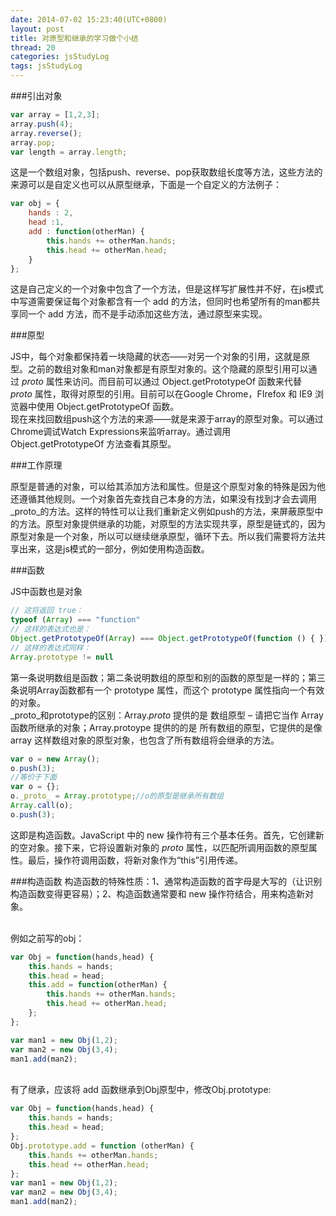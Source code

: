 ```yaml
---
date: 2014-07-02 15:23:40(UTC+0800)
layout: post
title: 对原型和继承的学习做个小结
thread: 20
categories: jsStudyLog
tags: jsStudyLog
---
```


###引出对象

```javascript
var array = [1,2,3];
array.push(4);
array.reverse();
array.pop;
var length = array.length;
```

这是一个数组对象，包括push、reverse、pop获取数组长度等方法，这些方法的来源可以是自定义也可以从原型继承，下面是一个自定义的方法例子：

```javascript
var obj = {
	hands : 2,
	head :1,
	add : function(otherMan) {
		this.hands += otherMan.hands;
		this.head += otherMan.head;
	}
};
```

这是自己定义的一个对象中包含了一个方法，但是这样写扩展性并不好，在js模式中写道需要保证每个对象都含有一个 add 的方法，但同时也希望所有的man都共享同一个 add 方法，而不是手动添加这些方法，通过原型来实现。

###原型

JS中，每个对象都保持着一块隐藏的状态——对另一个对象的引用，这就是原型。之前的数组对象和man对象都是有原型对象的。这个隐藏的原型引用可以通过 _proto_ 属性来访问。而目前可以通过 Object.getPrototypeOf 函数来代替 _proto_ 属性，取得对原型的引用。目前可以在Google Chrome，FIrefox 和 IE9 浏览器中使用 Object.getPrototypeOf 函数。
<br/>现在来找回数组push这个方法的来源——就是来源于array的原型对象。可以通过Chrome调试Watch Expressions来监听array。通过调用 Object.getPrototypeOf 方法查看其原型。

###工作原理

原型是普通的对象，可以给其添加方法和属性。但是这个原型对象的特殊是因为他还遵循其他规则。一个对象首先查找自己本身的方法，如果没有找到才会去调用_proto_的方法。这样的特性可以让我们重新定义例如push的方法，来屏蔽原型中的方法。原型对象提供继承的功能，对原型的方法实现共享，原型是链式的，因为原型对象是一个对象，所以可以继续继承原型，循环下去。所以我们需要将方法共享出来，这是js模式的一部分，例如使用构造函数。

###函数

JS中函数也是对象

```javascript
// 这将返回 true：
typeof (Array) === "function"
// 这样的表达式也是：
Object.getPrototypeOf(Array) === Object.getPrototypeOf(function () { })
// 这样的表达式同样：
Array.prototype != null
```

第一条说明数组是函数；第二条说明数组的原型和别的函数的原型是一样的；第三条说明Array函数都有一个 prototype 属性，而这个 prototype 属性指向一个有效的对象。 
<br/> _proto_和prototype的区别：Array._proto_ 提供的是 数组原型 – 请把它当作 Array 函数所继承的对象；Array.protoype 提供的的是 所有数组的原型，它提供的是像 array 这样数组对象的原型对象，也包含了所有数组将会继承的方法。

```javascript
var o = new Array();
o.push(3);
//等价于下面
var o = {};
o._proto_ = Array.prototype;//o的原型是继承所有数组
Array.call(o);
o.push(3);
```

这即是构造函数。JavaScript 中的 new 操作符有三个基本任务。首先，它创建新的空对象。接下来，它将设置新对象的 _proto_ 属性，以匹配所调用函数的原型属性。最后，操作符调用函数，将新对象作为“this”引用传递。

###构造函数
构造函数的特殊性质：1、通常构造函数的首字母是大写的（让识别构造函数变得更容易）；2、构造函数通常要和 new 操作符结合，用来构造新对象。

<br/>例如之前写的obj：

```javascript
var Obj = function(hands,head) {
	this.hands = hands;
	this.head = head;
	this.add = function(otherMan) {
		this.hands += otherMan.hands;
		this.head += otherMan.head;
	};
};

var man1 = new Obj(1,2);
var man2 = new Obj(3,4);
man1.add(man2);
```

<br/>有了继承，应该将 add 函数继承到Obj原型中，修改Obj.prototype:

```javascript
var Obj = function(hands,head) {
	this.hands = hands;
	this.head = head;
};
Obj.prototype.add = function (otherMan) {
	this.hands += otherMan.hands;
	this.head += otherMan.head;
};
var man1 = new Obj(1,2);
var man2 = new Obj(3,4);
man1.add(man2);
```